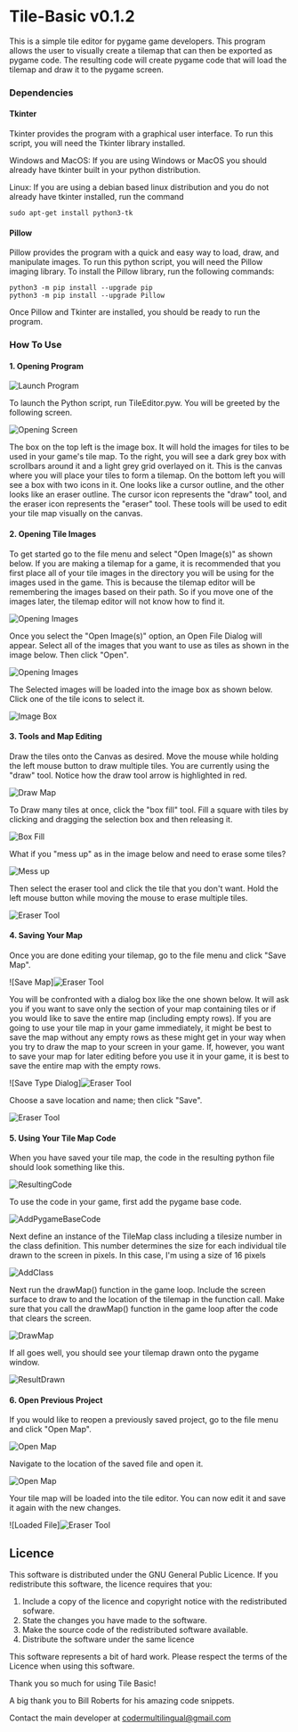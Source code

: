 # Tile-Basic v0.1.2
This is a simple tile editor for pygame game developers. This program allows the user to visually create a tilemap that can then be exported as pygame code. The resulting code will create pygame code that will load the tilemap and draw it to the pygame screen.

### Dependencies
#### Tkinter
Tkinter provides the program with a graphical user interface. To run this script, you will need the Tkinter library installed. 

Windows and MacOS:
  If you are using Windows or MacOS you should already have tkinter built in your python distribution.

Linux:
  If you are using a debian based linux distribution and you do not already have tkinter installed, run the command
  ```
  sudo apt-get install python3-tk
  ```
#### Pillow
Pillow provides the program with a quick and easy way to load, draw, and manipulate images. To run this python script, you will need the Pillow imaging library. To install the Pillow library, run the following commands:

```
python3 -m pip install --upgrade pip
python3 -m pip install --upgrade Pillow
```
Once Pillow and Tkinter are installed, you should be ready to run the program.

### How To Use
#### 1. Opening Program
![Launch Program](https://user-images.githubusercontent.com/71729368/135165553-6b96e732-dc10-4fcc-a8f0-abb564947682.jpg)

To launch the Python script, run TileEditor.pyw. You will be greeted by the following screen.

![Opening Screen](https://github.com/Multilingual-Coder/tilebasic/blob/main/content/images/Step2.jpg)



The box on the top left is the image box. It will hold the images for tiles to be used in your game's tile map. To the right, you will see a dark grey box with scrollbars around it and a light grey grid overlayed on it. This is the canvas where you will place your tiles to form a tilemap. On the bottom left you will see a box with two icons in it. One looks like a cursor outline, and the other looks like an eraser outline. The cursor icon represents the "draw" tool, and the eraser icon represents the "eraser" tool. These tools will be used to edit your tile map visually on the canvas.

#### 2. Opening Tile Images
To get started go to the file menu and select "Open Image(s)" as shown below. If you are making a tilemap for a game, it is recommended that you first place all of your tile images in the directory you will be using for the images used in the game. This is because the tilemap editor will be remembering the images based on their path. So if you move one of the images later, the tilemap editor will not know how to find it.

![Opening Images](https://github.com/Multilingual-Coder/tilebasic/blob/main/content/images/Step3.jpg)

Once you select the "Open Image(s)" option, an Open File Dialog will appear. Select all of the images that you want to use as tiles as shown in the image below. Then click "Open".


![Opening Images](https://github.com/Multilingual-Coder/tilebasic/blob/main/content/images/Step4.jpg)

The Selected images will be loaded into the image box as shown below. Click one of the tile icons to select it.

![Image Box](https://github.com/Multilingual-Coder/tilebasic/blob/main/content/images/Step5.jpg)

#### 3. Tools and Map Editing

Draw the tiles onto the Canvas as desired. Move the mouse while holding the left mouse button to draw multiple tiles. You are currently using the "draw" tool. Notice how the draw tool arrow is highlighted in red.

![Draw Map](https://github.com/Multilingual-Coder/tilebasic/blob/main/content/images/Step6.jpg)

To Draw many tiles at once, click the "box fill" tool. Fill a square with tiles by clicking and dragging the selection box and then releasing it.

![Box Fill](https://github.com/Multilingual-Coder/tilebasic/blob/main/content/images/Step7.jpg)

What if you "mess up" as in the image below and need to erase some tiles?

![Mess up](https://github.com/Multilingual-Coder/tilebasic/blob/main/content/images/Step8.jpg)

Then select the eraser tool and click the tile that you don't want. Hold the left mouse button while moving the mouse to erase multiple tiles.

![Eraser Tool](https://github.com/Multilingual-Coder/tilebasic/blob/main/content/images/Step9.jpg)


#### 4. Saving Your Map

Once you are done editing your tilemap, go to the file menu and click "Save Map".

![Save Map]![Eraser Tool](https://github.com/Multilingual-Coder/tilebasic/blob/main/content/images/Step10.jpg)

You will be confronted with a dialog box like the one shown below. It will ask you if you want to save only the section of your map containing tiles or if you would like to save the entire map (including empty rows). If you are going to use your tile map in your game immediately, it might be best to save the map without any empty rows as these might get in your way when you try to draw the map to your screen in your game. If, however, you want to save your map for later editing before you use it in your game, it is best to save the entire map with the empty rows.

![Save Type Dialog]![Eraser Tool](https://github.com/Multilingual-Coder/tilebasic/blob/main/content/images/Step11.jpg)

Choose a save location and name; then click "Save".

![Eraser Tool](https://github.com/Multilingual-Coder/tilebasic/blob/main/content/images/Step12.jpg)

#### 5. Using Your Tile Map Code
When you have saved your tile map, the code in the resulting python file should look something like this.

![ResultingCode](https://user-images.githubusercontent.com/71729368/135184378-10ec1858-623b-4ffd-ba3b-c5998c58e98f.jpg)

To use the code in your game, first add the pygame base code.

![AddPygameBaseCode](https://user-images.githubusercontent.com/71729368/135184373-6d89de7c-64b6-493b-8e8a-2018b826cc68.jpg)

Next define an instance of the TileMap class including a tilesize number in the class definition. This number determines the size for each individual tile drawn to the screen in pixels. In this case, I'm using a size of 16 pixels

![AddClass](https://user-images.githubusercontent.com/71729368/135184367-15ea51bb-b10d-4988-9dae-544c4e0948ba.jpg)

Next run the drawMap() function in the game loop. Include the screen surface to draw to and the location of the tilemap in the function call. Make sure that you call the drawMap() function in the game loop after the code that clears the screen.

![DrawMap](https://user-images.githubusercontent.com/71729368/135184374-bbfd44dc-abc2-44d4-99a3-124820b1c03c.jpg)

If all goes well, you should see your tilemap drawn onto the pygame window.

![ResultDrawn](https://user-images.githubusercontent.com/71729368/135184376-a9307d06-0c93-4843-b300-f67a8cccf4a0.jpg)

#### 6. Open Previous Project

If you would like to reopen a previously saved project, go to the file menu and click "Open Map".

![Open Map](https://github.com/Multilingual-Coder/tilebasic/blob/main/content/images/Step13.jpg)

Navigate to the location of the saved file and open it.

![Open Map](https://github.com/Multilingual-Coder/tilebasic/blob/main/content/images/Step14.jpg)

Your tile map will be loaded into the tile editor. You can now edit it and save it again with the new changes.

![Loaded File]![Eraser Tool](https://github.com/Multilingual-Coder/tilebasic/blob/main/content/images/Step15.jpg)

## Licence

This software is distributed under the GNU General Public Licence. If you redistribute this software, the licence requires that you:

1. Include a copy of the licence and copyright notice with the redistributed sofware.
2. State the changes you have made to the software.
3. Make the source code of the redistributed software available.
4. Distribute the software under the same licence

This software represents a bit of hard work. Please respect the terms of the Licence when using this software. 

Thank you so much for using Tile Basic!

A big thank you to Bill Roberts for his amazing code snippets.

Contact the main developer at codermultilingual@gmail.com
